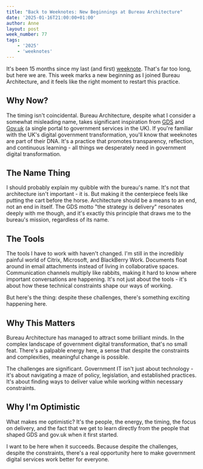 ```yaml
---
title: "Back to Weeknotes: New Beginnings at Bureau Architecture"
date: '2025-01-16T21:00:00+01:00'
author: Anne
layout: post
week_number: 77
tags:
    - '2025'
    - 'weeknotes'
---
```


It's been 15 months since my last (and first) [weeknote](/2023/08/20/ivory-tower.html). That's far too long, but here we are. This week marks a new beginning as I joined Bureau Architecture, and it feels like the right moment to restart this practice.

## Why Now?

The timing isn't coincidental. Bureau Architecture, despite what I consider a somewhat misleading name, takes significant inspiration from [GDS](https://www.gov.uk/government/organisations/government-digital-service) and [Gov.uk](https://www.gov.uk/) (a single portal to government services in the UK). If you're familiar with the UK's digital government transformation, you'll know that weeknotes are part of their DNA. It's a practice that promotes transparency, reflection, and continuous learning - all things we desperately need in government digital transformation.

## The Name Thing

I should probably explain my quibble with the bureau's name. It's not that architecture isn't important - it is. But making it the centerpiece feels like putting the cart before the horse. Architecture should be a means to an end, not an end in itself. The GDS motto "the strategy is delivery" resonates deeply with me though, and it's exactly this principle that draws me to the bureau's mission, regardless of its name.

## The Tools

The tools I have to work with haven't changed. I'm still in the incredibly painful world of Citrix, Microsoft, and BlackBerry Work. Documents float around in email attachments instead of living in collaborative spaces. Communication channels multiply like rabbits, making it hard to know where important conversations are happening. It's not just about the tools - it's about how these technical constraints shape our ways of working.

But here's the thing: despite these challenges, there's something exciting happening here.

## Why This Matters

Bureau Architecture has managed to attract some brilliant minds. In the complex landscape of government digital transformation, that's no small feat. There's a palpable energy here, a sense that despite the constraints and complexities, meaningful change is possible.

The challenges are significant. Government IT isn't just about technology - it's about navigating a maze of policy, legislation, and established practices. It's about finding ways to deliver value while working within necessary constraints.

## Why I'm Optimistic

What makes me optimistic? It's the people, the energy, the timing, the focus on delivery, and the fact that we get to learn directly from the people that shaped GDS and gov.uk when it first started.

I want to be here when it succeeds. Because despite the challenges, despite the constraints, there's a real opportunity here to make government digital services work better for everyone.
